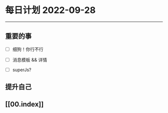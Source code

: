 
#  每日计划 2022-09-28
---
## 重要的事
- [ ]  细狗！你行不行
- [ ]  消息模板 && 详情
- [ ]  superJs?



## 提升自己

  



## [[00.index]]










